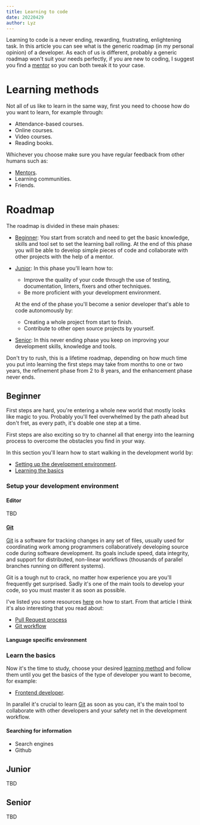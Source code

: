 ```yaml
---
title: Learning to code
date: 20220429
author: Lyz
---
```


Learning to code is a never ending, rewarding, frustrating, enlightening task.
In this article you can see what is the generic roadmap (in my personal opinion)
of a developer. As each of us is different, probably a generic roadmap won't
suit your needs perfectly, if you are new to coding, I suggest you find
a [mentor](mentoring.md) so you can both tweak it to your case.

# Learning methods

Not all of us like to learn in the same way, first you need to choose how do you
want to learn, for example through:

* Attendance-based courses.
* Online courses.
* Video courses.
* Reading books.

Whichever you choose make sure you have regular feedback from other humans
such as:

* [Mentors](mentoring.md).
* Learning communities.
* Friends.

# Roadmap

The roadmap is divided in these main phases:

* [Beginner](#beginner): You start from scratch and need to get the basic
    knowledge, skills and tool set to set the learning ball rolling. At the end
    of this phase you will be able to develop simple pieces of code and
    collaborate with other projects with the help of a mentor.

* [Junior](#junior): In this phase you'll learn how to:
    * Improve the quality of your code through the use of testing,
        documentation, linters, fixers and other techniques.
    * Be more proficient with your development environment.

    At the end of the phase you'll become a senior developer that's able to code
    autonomously by:

    * Creating a whole project from start to finish.
    * Contribute to other open source projects by yourself.

* [Senior](#enhancement-steps): In this never ending phase you
    keep on improving your development skills, knowledge and tools.

Don't try to rush, this is a lifetime roadmap, depending on how much time you
put into learning the first steps may take from months to one or two years, the
refinement phase from 2 to 8 years, and the enhancement phase never ends.

## Beginner

First steps are hard, you're entering a whole new world that mostly looks like magic to
you. Probably you'll feel overwhelmed by the path ahead but don't fret, as every
path, it's doable one step at a time.

First steps are also exciting so try to channel all that energy into the
learning process to overcome the obstacles you find in your way.

In this section you'll learn how to start walking in the development world by:

* [Setting up the development environment](#setup-your-development-environment).
* [Learning the basics](#learning-the-basics)

### Setup your development environment

#### Editor

TBD

#### [Git](git.md)

[Git](git.md) is a software for tracking changes in any set of files, usually
used for coordinating work among programmers collaboratively developing source
code during software development. Its goals include speed, data integrity, and
support for distributed, non-linear workflows (thousands of parallel branches
running on different systems).

Git is a tough nut to crack, no matter how experience you are you'll frequently
get surprised. Sadly it's one of the main tools to develop your code, so you
must master it as soon as possible.

I've listed you some resources
[here](https://johnwidhalm.github.io/infoverse/git/?h=git#learning-git) on how to
start. From that article I think it's also interesting that you read about:

* [Pull Request process](https://johnwidhalm.github.io/infoverse/git/?h=git#pull-request-process)
* [Git workflow](https://johnwidhalm.github.io/infoverse/git/?h=git#git-workflow)

#### Language specific environment

### Learn the basics

Now it's the time to study, choose your desired [learning
method](#learning-methods) and follow them until you get the basics of the type
of developer you want to become, for example:

* [Frontend developer](frontend_learning.md#learn-the-basics).

In parallel it's crucial to learn [Git](git.md) as soon as you can, it's the
main tool to collaborate with other developers and your safety net in the
development workflow.

#### Searching for information

* Search engines
* Github

## Junior

TBD

## Senior

TBD
